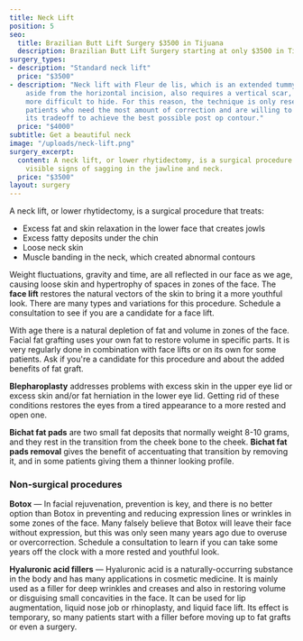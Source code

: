 ```yaml
---
title: Neck Lift
position: 5
seo:
  title: Brazilian Butt Lift Surgery $3500 in Tijuana
  description: Brazilian Butt Lift Surgery starting at only $3500 in Tijuana, Mexico
surgery_types:
- description: "​Standard neck lift"
  price: "$3500​"
- description: "​Neck lift with Fleur de lis, which is an extended tummy tuck that,
    ​​aside from the horizontal incision, also requires a vertical scar, which is
    ​​more difficult to hide. For this reason, the technique is only reserved for
    ​​patients who need the most amount of correction and are willing to ​​accept
    its tradeoff to achieve the best possible post op contour."
  price: "$4000​"
subtitle: Get a beautiful neck
image: "/uploads/neck-lift.png"
surgery_excerpt:
  content: A neck lift, or lower rhytidectomy, is a surgical procedure that improves
    visible signs of sagging in the jawline and neck.
  price: "$3500"
layout: surgery
---
```


A neck lift, or lower rhytidectomy, is a surgical procedure that treats:

* Excess fat and skin relaxation in the lower face that creates jowls
* Excess fatty deposits under the chin
* Loose neck skin
* Muscle banding in the neck, which created abnormal contours

Weight fluctuations, gravity and time, are all reflected in our face as we age, causing loose skin and hypertrophy of spaces in zones of the face. The **face lift** restores the natural vectors of the skin to bring it a more youthful look. There are many types and variations for this procedure. Schedule a consultation to see if you are a candidate for a face lift.

With age there is a natural depletion of fat and volume in zones of the face. Facial fat grafting uses your own fat to restore volume in specific parts. It is very regularly done in combination with face lifts or on its own for some patients. Ask if you're a candidate for this procedure and about the added benefits of fat graft.

**Blepharoplasty** addresses problems with excess skin in the upper eye lid or excess skin and/or fat herniation in the lower eye lid. Getting rid of these conditions restores the eyes from a tired appearance to a more rested and open one.

**Bichat fat pads** are two small fat deposits that normally weight 8-10 grams, and they rest in the transition from the cheek bone to the cheek. **Bichat fat pads removal** gives the benefit of accentuating that transition by removing it, and in some patients giving them a thinner looking profile.

### Non-surgical procedures

**Botox** — In facial rejuvenation, prevention is key, and there is no better option than Botox in preventing and reducing expression lines or wrinkles in some zones of the face. Many falsely believe that Botox will leave their face without expression, but this was only seen many years ago due to overuse or overcorrection. Schedule a consultation to learn if you can take some years off the clock with a more rested and youthful look.

**Hyaluronic acid fillers** — Hyaluronic acid is a naturally-occurring substance in the body and has many applications in cosmetic medicine. It is mainly used as a filler for deep wrinkles and creases and also in restoring volume or disguising small concavities in the face. It can be used for lip augmentation, liquid nose job or rhinoplasty, and liquid face lift. Its effect is temporary, so many patients start with a filler before moving up to fat grafts or even a surgery.
